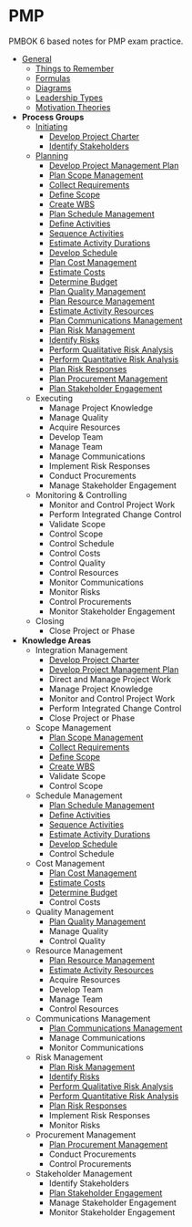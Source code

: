 # PMP

PMBOK 6 based notes for PMP exam practice. 

- [General](general)
  - [Things to Remember](general/things-to-remember.md)
  - [Formulas](general/formulas.md)
  - [Diagrams](general/diagrams.md)
  - [Leadership Types](general/leadership-types.md)
  - [Motivation Theories](general/motivation-theories.md)
- **Process Groups**
  - [Initiating](initiating)
    - [Develop Project Charter](initiating/develop-project-charter.md)
    - [Identify Stakeholders](initiating/identify-stakeholders.md)
  - [Planning](planning)
    - [Develop Project Management Plan](planning/develop-project-management-plan.md)
    - [Plan Scope Management](planning/plan-scope-management.md)
    - [Collect Requirements](planning/collect-requirements.md)
    - [Define Scope](planning/define-scope.md)
    - [Create WBS](planning/create-wbs.md)
    - [Plan Schedule Management](planning/plan-schedule-management.md)
    - [Define Activities](planning/define-activities.md)
    - [Sequence Activities](planning/sequence-activities.md)
    - [Estimate Activity Durations](planning/estimate-activity-durations.md)
    - [Develop Schedule](planning/develop-schedule.md)
    - [Plan Cost Management](planning/plan-cost-management.md)
    - [Estimate Costs](planning/estimate-costs.md)
    - [Determine Budget](planning/determine-budget.md)
    - [Plan Quality Management](planning/plan-quality-management.md)
    - [Plan Resource Management](planning/plan-resource-management.md)
    - [Estimate Activity Resources](planning/estimate-activity-resources.md)
    - [Plan Communications Management](planning/plan-communications-management.md)
    - [Plan Risk Management](planning/plan-risk-management.md)
    - [Identify Risks](planning/identify-risks.md)
    - [Perform Qualitative Risk Analysis](planning/perform-qualitative-risk-analysis.md)
    - [Perform Quantitative Risk Analysis](planning/perform-quantitative-risk-analysis.md)
    - [Plan Risk Responses](planning/plan-risk-responses.md)
    - [Plan Procurement Management](planning/plan-procurement-management.md)
    - [Plan Stakeholder Engagement](planning/plan-stakeholder-engagement.md)
  - Executing
    - Manage Project Knowledge
    - Manage Quality
    - Acquire Resources
    - Develop Team
    - Manage Team
    - Manage Communications
    - Implement Risk Responses
    - Conduct Procurements
    - Manage Stakeholder Engagement
  - Monitoring & Controlling
    - Monitor and Control Project Work
    - Perform Integrated Change Control
    - Validate Scope
    - Control Scope
    - Control Schedule
    - Control Costs
    - Control Quality
    - Control Resources
    - Monitor Communications
    - Monitor Risks
    - Control Procurements
    - Monitor Stakeholder Engagement
  - Closing
    - Close Project or Phase
- **Knowledge Areas**
  - Integration Management
    - [Develop Project Charter](initiating/develop-project-charter.md)
    - [Develop Project Management Plan](planning/develop-project-management-plan.md)
    - Direct and Manage Project Work
    - Manage Project Knowledge
    - Monitor and Control Project Work
    - Perform Integrated Change Control
    - Close Project or Phase
  - Scope Management
    - [Plan Scope Management](planning/plan-scope-management.md)
    - [Collect Requirements](planning/collect-requirements.md)
    - [Define Scope](planning/define-scope.md)
    - [Create WBS](planning/create-wbs.md)
    - Validate Scope
    - Control Scope
  - Schedule Management
    - [Plan Schedule Management](planning/plan-schedule-management.md)
    - [Define Activities](planning/define-activities.md)
    - [Sequence Activities](planning/sequence-activities.md)
    - [Estimate Activity Durations](planning/estimate-activity-durations.md)
    - [Develop Schedule](planning/develop-schedule.md)
    - Control Schedule
  - Cost Management
    - [Plan Cost Management](planning/plan-cost-management.md)
    - [Estimate Costs](planning/estimate-costs.md)
    - [Determine Budget](planning/determine-budget.md)
    - Control Costs
  - Quality Management
    - [Plan Quality Management](planning/plan-quality-management.md)
    - Manage Quality
    - Control Quality
  - Resource Management
    - [Plan Resource Management](planning/plan-resource-management.md)
    - [Estimate Activity Resources](planning/estimate-activity-resources.md)
    - Acquire Resources
    - Develop Team
    - Manage Team
    - Control Resources
  - Communications Management
    - [Plan Communications Management](planning/plan-communications-management.md)
    - Manage Communications
    - Monitor Communications
  - Risk Management
    - [Plan Risk Management](planning/plan-risk-management.md)
    - [Identify Risks](planning/identify-risks)
    - [Perform Qualitative Risk Analysis](planning/perform-qualitative-risk-analysis.md)
    - [Perform Quantitative Risk Analysis](planning/perform-quantitative-risk-analysis.md)
    - [Plan Risk Responses](planning/plan-risk-responses.md)
    - Implement Risk Responses
    - Monitor Risks
  - Procurement Management
    - [Plan Procurement Management](planning/plan-procurement-management.md)
    - Conduct Procurements
    - Control Procurements
  - Stakeholder Management
    - Identify Stakeholders
    - [Plan Stakeholder Engagement](planning/plan-stakeholder-engagement.md)
    - Manage Stakeholder Engagement
    - Monitor Stakeholder Engagement

